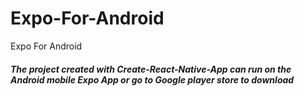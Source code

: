 # Expo-For-Android
Expo For Android

##### The project created with Create-React-Native-App can run on the Android mobile Expo App or go to Google player store to download
